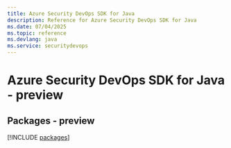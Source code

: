 ```yaml
---
title: Azure Security DevOps SDK for Java
description: Reference for Azure Security DevOps SDK for Java
ms.date: 07/04/2025
ms.topic: reference
ms.devlang: java
ms.service: securitydevops
---
```

# Azure Security DevOps SDK for Java - preview
## Packages - preview
[!INCLUDE [packages](security-devops-index.md)]